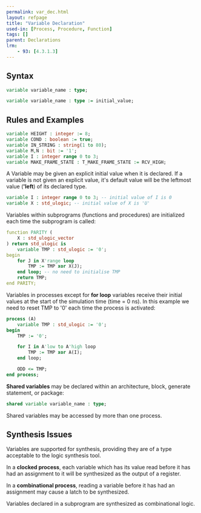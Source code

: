 ```yaml
---
permalink: var_dec.html
layout: refpage
title: "Variable Declaration"
used-in: [Process, Procedure, Function]
tags: []
parent: Declarations
lrm:
    - 93: [4.3.1.3]
---
```


## Syntax

<!-- include the vhdl tag to highlight as vhdl -->
```vhdl
variable variable_name : type;
```

```vhdl
variable variable_name : type := initial_value;
```

## Rules and Examples

```vhdl
variable HEIGHT : integer := 8;
variable COND : boolean := true;
variable IN_STRING : string(1 to 80);
variable M,N : bit := '1';
variable I : integer range 0 to 3;
variable MAKE_FRAME_STATE : T_MAKE_FRAME_STATE := RCV_HIGH;
```

A Variable may be given an explicit initial value when it is declared. If a variable is not given an explicit value, it's default value will be the leftmost value (__'left__) of its declared type.
```vhdl
variable I : integer range 0 to 3; -- initial value of I is 0
variable X : std_ulogic; -- initial value of X is 'U'
```

Variables within subprograms (functions and procedures) are initialized each time the subprogram is called:
```vhdl
function PARITY (
    X : std_ulogic_vector
) return std_ulogic is
    variable TMP : std_ulogic := '0';
begin
    for J in X'range loop
        TMP := TMP xor X(J);
    end loop; -- no need to initialise TMP
    return TMP;
end PARITY;
```

Variables in processes except for __for loop__ variables receive their initial values at the start of the simulation time (time = 0 ns). In this example we need to reset TMP to '0' each time the process is activated:
```vhdl
process (A)
    variable TMP : std_ulogic := '0';
begin
    TMP := '0';

    for I in A'low to A'high loop
        TMP := TMP xor A(I);
    end loop;

    ODD <= TMP;
end process;
```

__Shared variables__ may be declared within an architecture, block, generate statement, or package:
```vhdl
shared variable variable_name : type;
```

Shared variables may be accessed by more than one process.
<!-- However, the language does not define what happens if two or more processes make conflicting accesses to a shared variable at the same time. -->

## Synthesis Issues

Variables are supported for synthesis, providing they are of a type acceptable to the logic synthesis tool.

In a __clocked process__, each variable which has its value read before it has had an assignment to it will be synthesized as the output of a register.

In a __combinational process__, reading a variable before it has had an assignment may cause a latch to be synthesized.

Variables declared in a subprogram are synthesized as combinational logic.
